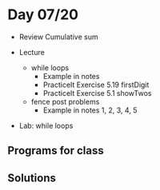 # Day 07/20

+ Review Cumulative sum

+ Lecture
  - while loops
    - Example in notes
    - PracticeIt Exercise 5.19 firstDigit
    - PracticeIt Exercise 5.1 showTwos
  - fence post problems
    - Example in notes 1, 2, 3, 4, 5
+ Lab: while loops

## Programs for class


## Solutions
